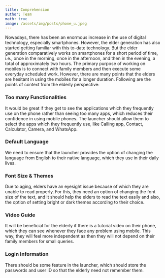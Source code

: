 ```yaml
---
title: Comprehension
author: Team
math: true
image: /assets/img/posts/phone_u.jpeg
---
```


Nowadays, there has been an enormous increase in the use of digital technology, especially smartphones. However, the elder generation has also started getting familiar with this to-date technology. But the elder generation comparatively works on smartphones for a short period of time, i.e., once in the morning, once in the afternoon, and then in the evening, a total of approximately two hours. The primary purpose of working on mobiles is to connect with family members and then execute some everyday scheduled work. However, there are many points that the elders are hesitant in using the mobiles for a longer duration. Following are the points of context from the elderly perspective:
 
### Too many Functionalities

It would be great if they get to see the applications which they frequently use on the phone rather than seeing too many apps, which reduces their confidence in using mobile phones. The launcher should allow them to select the apps which they frequently use, like Calling app, Contact, Calculator, Camera, and WhatsApp.

### Default Language

We need to ensure that the launcher provides the option of changing the language from English to their native language, which they use in their daily lives. 

### Font Size & Themes

Due to aging, elders have an eyesight issue because of which they are unable to read properly. For this, they need an option of changing the font size of the text, and it should help the elders to read the text easily and also, the option of setting bright or dark themes according to their choice.

### Video Guide

It will be beneficial for the elderly if there is a tutorial video on their phone, which they can see whenever they face any problem using mobile. This way, they will feel more independent as then they will not depend on their family members for small queries.

### Login Information

There should be some feature in the launcher, which should store the passwords and user ID so that the elderly need not remember them.
